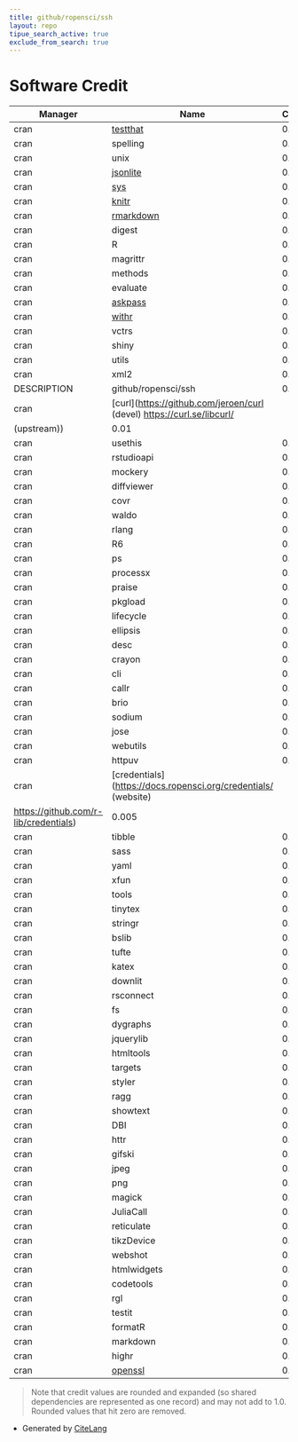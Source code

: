 ```yaml
---
title: github/ropensci/ssh
layout: repo
tipue_search_active: true
exclude_from_search: true
---
```

# Software Credit

|Manager|Name|Credit|
|-------|----|------|
|cran|[testthat](https://testthat.r-lib.org)|0.151|
|cran|spelling|0.108|
|cran|unix|0.101|
|cran|[jsonlite](https://arxiv.org/abs/1403.2805 (paper))|0.087|
|cran|[sys](https://github.com/jeroen/sys)|0.033|
|cran|[knitr](https://yihui.org/knitr/)|0.026|
|cran|[rmarkdown](https://github.com/rstudio/rmarkdown)|0.026|
|cran|digest|0.021|
|cran|R|0.02|
|cran|magrittr|0.016|
|cran|methods|0.013|
|cran|evaluate|0.013|
|cran|[askpass](https://github.com/jeroen/askpass#readme)|0.013|
|cran|[withr](https://withr.r-lib.org)|0.011|
|cran|vctrs|0.011|
|cran|shiny|0.011|
|cran|utils|0.011|
|cran|xml2|0.011|
|DESCRIPTION|github/ropensci/ssh|0.01|
|cran|[curl](https://github.com/jeroen/curl (devel) https://curl.se/libcurl/
(upstream))|0.01|
|cran|usethis|0.009|
|cran|rstudioapi|0.009|
|cran|mockery|0.009|
|cran|diffviewer|0.009|
|cran|covr|0.009|
|cran|waldo|0.009|
|cran|rlang|0.009|
|cran|R6|0.009|
|cran|ps|0.009|
|cran|processx|0.009|
|cran|praise|0.009|
|cran|pkgload|0.009|
|cran|lifecycle|0.009|
|cran|ellipsis|0.009|
|cran|desc|0.009|
|cran|crayon|0.009|
|cran|cli|0.009|
|cran|callr|0.009|
|cran|brio|0.009|
|cran|sodium|0.008|
|cran|jose|0.008|
|cran|webutils|0.007|
|cran|httpuv|0.007|
|cran|[credentials](https://docs.ropensci.org/credentials/ (website)
https://github.com/r-lib/credentials)|0.005|
|cran|tibble|0.004|
|cran|sass|0.004|
|cran|yaml|0.004|
|cran|xfun|0.004|
|cran|tools|0.004|
|cran|tinytex|0.004|
|cran|stringr|0.004|
|cran|bslib|0.004|
|cran|tufte|0.002|
|cran|katex|0.002|
|cran|downlit|0.002|
|cran|rsconnect|0.002|
|cran|fs|0.002|
|cran|dygraphs|0.002|
|cran|jquerylib|0.002|
|cran|htmltools|0.002|
|cran|targets|0.002|
|cran|styler|0.002|
|cran|ragg|0.002|
|cran|showtext|0.002|
|cran|DBI|0.002|
|cran|httr|0.002|
|cran|gifski|0.002|
|cran|jpeg|0.002|
|cran|png|0.002|
|cran|magick|0.002|
|cran|JuliaCall|0.002|
|cran|reticulate|0.002|
|cran|tikzDevice|0.002|
|cran|webshot|0.002|
|cran|htmlwidgets|0.002|
|cran|codetools|0.002|
|cran|rgl|0.002|
|cran|testit|0.002|
|cran|formatR|0.002|
|cran|markdown|0.002|
|cran|highr|0.002|
|cran|[openssl](https://github.com/jeroen/openssl)|0.001|


> Note that credit values are rounded and expanded (so shared dependencies are represented as one record) and may not add to 1.0. Rounded values that hit zero are removed.


- Generated by [CiteLang](https://github.com/vsoch/citelang)
